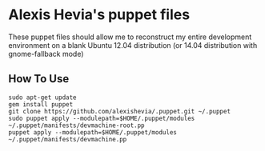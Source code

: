 # Alexis Hevia's puppet files
These puppet files should allow me to reconstruct my entire development environment on a blank Ubuntu 12.04 distribution (or 14.04 distribution with gnome-fallback mode)

## How To Use
```
sudo apt-get update
gem install puppet
git clone https://github.com/alexishevia/.puppet.git ~/.puppet
sudo puppet apply --modulepath=$HOME/.puppet/modules ~/.puppet/manifests/devmachine-root.pp
puppet apply --modulepath=$HOME/.puppet/modules ~/.puppet/manifests/devmachine.pp
```


